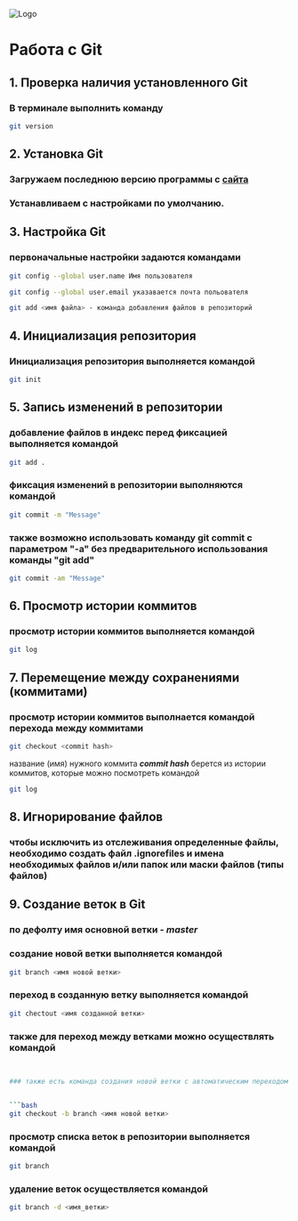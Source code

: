 ![Logo](Images\git_logo.png)

# Работа с Git

## 1. Проверка наличия установленного Git
### В терминале выполнить команду 
```bash
git version
```

## 2. Установка Git

### Загружаем последнюю версию программы с [сайта](https://git-scm.com/download/win)
### Устанавливаем с настройками по умолчанию.

## 3. Настройка Git
### первоначальные настройки задаются командами
```bash
git config --global user.name Имя пользователя
```

```bash
git config --global user.email указавается почта польователя
```

```bash
git add <имя файла> - команда добавления файлов в репозиторий
```

## 4. Инициализация репозитория
### Инициализация репозитория выполняется командой
```bash
git init
```

## 5. Запись изменений в репозитории
### добавление файлов в индекс перед фиксацией выполняется командой
```bash
git add .
```
### фиксация изменений в репозитории выполняются командой
```bash
git commit -m "Message"
```
### также возможно использовать команду git commit с параметром "-a" без предварительного использования команды "git add"
```bash
git commit -am "Message"
```

## 6. Просмотр истории коммитов
### просмотр истории коммитов выполняется командой
```bash
git log
```

## 7. Перемещение между сохранениями (коммитами)
### просмотр истории коммитов выполнается командой перехода между коммитами
```bash
git checkout <commit hash>
```
название (имя) нужного коммита _**commit hash**_ берется из истории коммитов, которые можно посмотреть командой 
```bash
git log
```

## 8. Игнорирование файлов

### чтобы исключить из отслеживания определенные файлы, необходимо создать файл **.ignorefiles** и имена необходимых файлов и/или папок или маски файлов (типы файлов)

## 9. Создание веток в Git

### по дефолту имя основной ветки - _**master**_

### создание новой ветки выполняется командой 

```bash
git branch <имя новой ветки>
```

### переход в созданную ветку выполняется командой

```bash
git chectout <имя созданной ветки>
```

### также для переход между ветками можно осуществлять командой

```bash


### также есть команда создания новой ветки с автоматическим переходом в нее


```bash
git checkout -b branch <имя новой ветки>
```

### просмотр списка веток в репозитории выполняется командой

```bash
git branch
```

### удаление веток осуществляется командой

```bash
git branch -d <имя_ветки>
```
